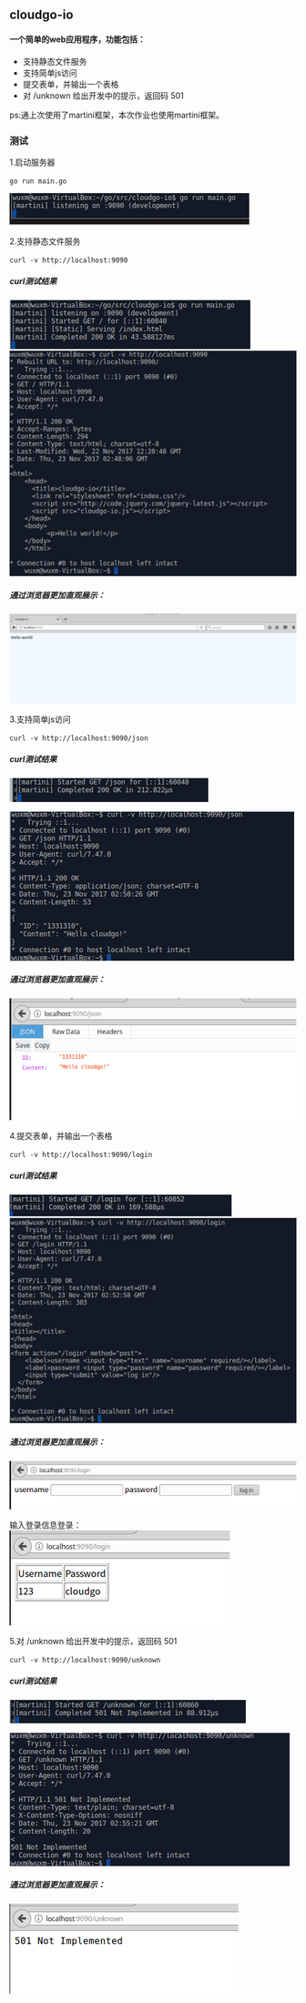 ## cloudgo-io
#### 一个简单的web应用程序，功能包括：

+ 支持静态文件服务
+ 支持简单js访问
+ 提交表单，并输出一个表格
+ 对 /unknown 给出开发中的提示，返回码 501

ps:通上次使用了martini框架，本次作业也使用martini框架。

### 测试

1.启动服务器

`go run main.go`

![启动服务器:](https://github.com/wuxuemin/cloudgo-io/blob/master/image/1.png)

2.支持静态文件服务

`curl -v http://localhost:9090`

##### curl测试结果
![curl测试:](https://github.com/wuxuemin/cloudgo-io/blob/master/image/2-2.png)
![curl测试:](https://github.com/wuxuemin/cloudgo-io/blob/master/image/2-3.png)

##### 通过浏览器更加直观展示：
![浏览器:](https://github.com/wuxuemin/cloudgo-io/blob/master/image/2-1.png)

3.支持简单js访问

`curl -v http://localhost:9090/json`
##### curl测试结果
![curl测试:](https://github.com/wuxuemin/cloudgo-io/blob/master/image/3-2.png)

![curl测试:](https://github.com/wuxuemin/cloudgo-io/blob/master/image/3-1.png)

##### 通过浏览器更加直观展示：
![浏览器:](https://github.com/wuxuemin/cloudgo-io/blob/master/image/3-3.png)


4.提交表单，并输出一个表格

`curl -v http://localhost:9090/login`

##### curl测试结果
![curl测试:](https://github.com/wuxuemin/cloudgo-io/blob/master/image/4-2.png)
![curl测试:](https://github.com/wuxuemin/cloudgo-io/blob/master/image/4-1.png)

##### 通过浏览器更加直观展示：
![浏览器:](https://github.com/wuxuemin/cloudgo-io/blob/master/image/4-3.png)

输入登录信息登录：
![浏览器:](https://github.com/wuxuemin/cloudgo-io/blob/master/image/4-4.png)


5.对 /unknown 给出开发中的提示，返回码 501

`curl -v http://localhost:9090/unknown`
##### curl测试结果
![curl测试:](https://github.com/wuxuemin/cloudgo-io/blob/master/image/5-2.png)

![curl测试:](https://github.com/wuxuemin/cloudgo-io/blob/master/image/5-1.png)

##### 通过浏览器更加直观展示：
![浏览器:](https://github.com/wuxuemin/cloudgo-io/blob/master/image/5-3.png)


